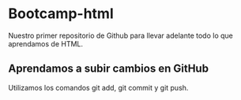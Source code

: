 # Bootcamp-html

Nuestro primer repositorio de Github para llevar adelante todo lo que aprendamos de HTML.

## Aprendamos a subir cambios en GitHub

Utilizamos los comandos git add, git commit y git push.